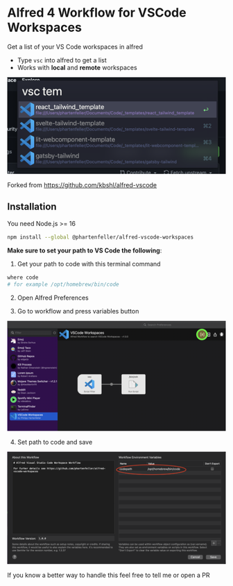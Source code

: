 # Alfred 4 Workflow for VSCode Workspaces

Get a list of your VS Code workspaces in alfred

- Type `vsc` into alfred to get a list
- Works with **local** and **remote** workspaces

![](assets/workflow-usage.png)

Forked from https://github.com/kbshl/alfred-vscode

## Installation

You need Node.js >= 16

```bash
npm install --global @phartenfeller/alfred-vscode-workspaces
```

**Make sure to set your path to VS Code the following**:

1. Get your path to code with this terminal command

```sh
where code
# for example /opt/homebrew/bin/code
```

2. Open Alfred Preferences

3. Go to workflow and press variables button

![](assets/variable-button.png)

4. Set path to code and save

![](assets/set-var.png)

If you know a better way to handle this feel free to tell me or open a PR
